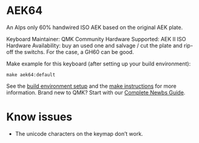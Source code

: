 # AEK64

An Alps only 60% handwired ISO AEK based on the original AEK plate.

Keyboard Maintainer: QMK Community
Hardware Supported: AEK II ISO
Hardware Availability: buy an used one and salvage / cut the plate and rip-off the switchs. For the case, a GH60 can be good.

Make example for this keyboard (after setting up your build environment):

    make aek64:default

See the [build environment setup](https://docs.qmk.fm/#/getting_started_build_tools) and the [make instructions](https://docs.qmk.fm/#/getting_started_make_guide) for more information. Brand new to QMK? Start with our [Complete Newbs Guide](https://docs.qmk.fm/#/newbs).

# Know issues

* The unicode characters on the keymap don’t work.
